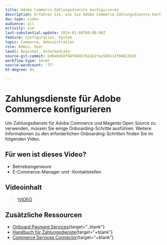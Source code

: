 ```yaml
---
title: Adobe Commerce-Zahlungsdienste konfigurieren
description: Erfahren Sie, wie Sie Adobe Commerce-Zahlungsdienste konfigurieren.
doc-type: video
audience: all
activity: use
last-substantial-update: 2024-01-09T00:00:00Z
feature: Configuration, System
topic: Commerce, Administration
role: Admin, User
level: Beginner, Intermediate
source-git-commit: bd6e6d50f94f688b762ab1fae5b0112f046236d3
workflow-type: tm+mt
source-wordcount: '77'
ht-degree: 0%

---
```


# Zahlungsdienste für Adobe Commerce konfigurieren

Um Zahlungsdienste für Adobe Commerce und Magento Open Source zu verwenden, müssen Sie einige Onboarding-Schritte ausführen. Weitere Informationen zu den erforderlichen Onboarding-Schritten finden Sie im folgenden Video.

## Für wen ist dieses Video?

- Betriebsingenieure
- E-Commerce-Manager und -Kontaktstellen

## Videoinhalt

>[!VIDEO](https://video.tv.adobe.com/v/3425957?learn=on)

## Zusätzliche Ressourcen

- [Onboard Payment Services](https://experienceleague.adobe.com/docs/commerce-merchant-services/payment-services/get-started/onboard.html){target="_blank"}
- [Handbuch für Zahlungsdienste](https://experienceleague.adobe.com/docs/commerce-merchant-services/payment-services/guide-overview.html){target="+blank"}
- [Commerce Services Connector](https://experienceleague.adobe.com/docs/commerce-merchant-services/user-guides/integration-services/saas.html){target="+blank"}
